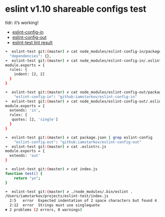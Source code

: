 # eslint v1.10 shareable configs test

tldr: it’s working!

* [eslint-config-in](https://github.com/iamstarkov/eslint-config-in)
* [eslint-config-out](https://github.com/iamstarkov/eslint-config-out)
* [eslint-test lint result](https://travis-ci.org/iamstarkov/eslint-test)

```sh
➜  eslint-test git:(master) ✗ cat node_modules/eslint-config-in/package.json | grep dep
  "dependencies": {},
➜  eslint-test git:(master) ✗ cat node_modules/eslint-config-in/.eslintrc.js
module.exports = {
  rules: {
    indent: [2, 2]
  }
}

➜  eslint-test git:(master) ✗ cat node_modules/eslint-config-out/package.json | grep "\"eslint-config-in\":"
    "eslint-config-in": "github:iamstarkov/eslint-config-in"
➜  eslint-test git:(master) ✗ cat node_modules/eslint-config-out/.eslintrc.js
module.exports = {
  extends: 'in',
  rules: {
   quotes: [2, 'single']
  }
}

➜  eslint-test git:(master) ✗ cat package.json | grep eslint-config
    "eslint-config-out": "github:iamstarkov/eslint-config-out"
➜  eslint-test git:(master) ✗ cat .eslintrc.js
module.exports = {
  extends: 'out'
}

➜  eslint-test git:(master) ✗ cat index.js
function test() {
    return "yo";
}

➜  eslint-test git:(master) ✗ ./node_modules/.bin/eslint .
/Users/iamstarkov/projects/eslint-test/index.js
  2:5   error  Expected indentation of 2 space characters but found 4  indent
  2:12  error  Strings must use singlequote                            quotes
✖ 2 problems (2 errors, 0 warnings)
